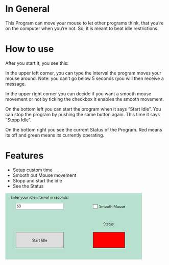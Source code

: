 # In General
This Program can move your mouse to let other programs think, that you’re on the computer when you’re not. So, it is meant to beat idle restrictions.
# How to use
After you start it, you see this:
 
In the upper left corner, you can type the interval the program moves your mouse around. Note: you can’t go below 5 seconds (you will then receive a message.

In the upper right corner you can decide if you want a smooth mouse movement or not by ticking the checkbox it enables the smooth movement.

On the bottom left you can start the program when it says “Start Idle”. You can stop the program by pushing the same button again. This time it says “Stopp Idle”.

On the bottom right you see the current Status of the Program. Red means its off and green means its currently operating.

# Features
-	Setup custom time
-	Smooth out Mouse movement
-	Stopp and start the idle
-	See the Status

![Alt Text](Example%20picture.PNG)
